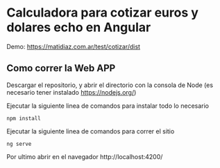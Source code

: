 # Calculadora para cotizar euros y dolares echo en Angular

Demo: https://matidiaz.com.ar/test/cotizar/dist

## Como correr la Web APP

Descargar el repositorio, y abrir el directorio con la consola de Node (es necesario tener instalado https://nodejs.org/)

Ejecutar la siguiente linea de comandos para instalar todo lo necesario

`npm install`

Ejecutar la siguiente linea de comandos para correr el sitio

`ng serve`

Por ultimo abrir en el navegador http://localhost:4200/
